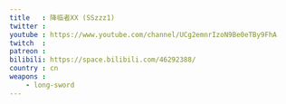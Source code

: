 ```yaml
---
title   : 降临者XX (SSzzz1)
twitter :
youtube : https://www.youtube.com/channel/UCg2emnrIzoN9Be0eTBy9FhA
twitch  :
patreon :
bilibili: https://space.bilibili.com/46292388/
country : cn
weapons :
    - long-sword
---
```

